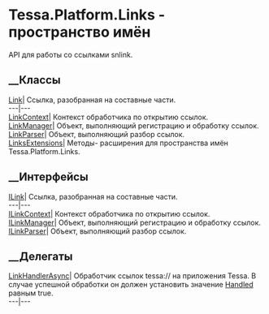 # Tessa.Platform.Links - пространство имён
API для работы со ссылками snlink.
##  __Классы
[Link](T_Tessa_Platform_Links_Link.htm)|  Ссылка, разобранная на составные
части.  
---|---  
[LinkContext](T_Tessa_Platform_Links_LinkContext.htm)|  Контекст обработчика
по открытию ссылок.  
[LinkManager](T_Tessa_Platform_Links_LinkManager.htm)|  Объект, выполняющий
регистрацию и обработку ссылок.  
[LinkParser](T_Tessa_Platform_Links_LinkParser.htm)|  Объект, выполняющий
разбор ссылок.  
[LinksExtensions](T_Tessa_Platform_Links_LinksExtensions.htm)|  Методы-
расширения для пространства имён Tessa.Platform.Links.  
## __Интерфейсы
[ILink](T_Tessa_Platform_Links_ILink.htm)|  Ссылка, разобранная на составные
части.  
---|---  
[ILinkContext](T_Tessa_Platform_Links_ILinkContext.htm)|  Контекст обработчика
по открытию ссылок.  
[ILinkManager](T_Tessa_Platform_Links_ILinkManager.htm)|  Объект, выполняющий
регистрацию и обработку ссылок.  
[ILinkParser](T_Tessa_Platform_Links_ILinkParser.htm)|  Объект, выполняющий
разбор ссылок.  
## __Делегаты
[LinkHandlerAsync](T_Tessa_Platform_Links_LinkHandlerAsync.htm)|  Обработчик
ссылок tessa:// на приложения Tessa. В случае успешной обработки он должен
установить значение [Handled](P_Tessa_Platform_Links_ILinkContext_Handled.htm)
равным true.  
---|---
